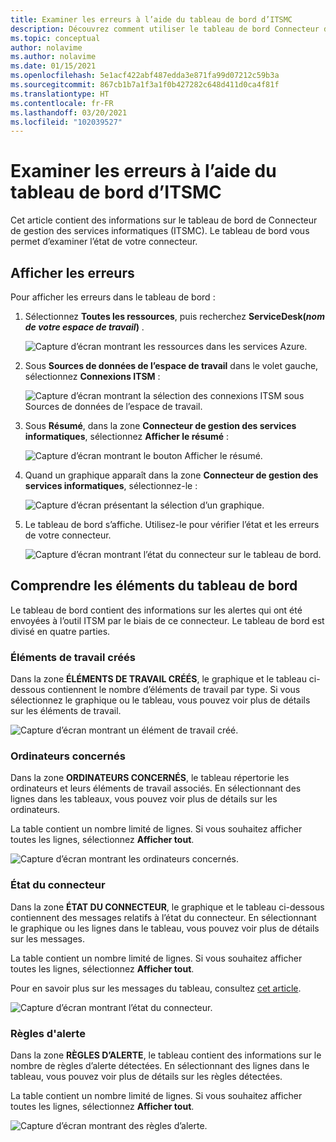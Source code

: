 ```yaml
---
title: Examiner les erreurs à l’aide du tableau de bord d’ITSMC
description: Découvrez comment utiliser le tableau de bord Connecteur de gestion des services informatiques pour examiner les erreurs.
ms.topic: conceptual
author: nolavime
ms.author: nolavime
ms.date: 01/15/2021
ms.openlocfilehash: 5e1acf422abf487edda3e871fa99d07212c59b3a
ms.sourcegitcommit: 867cb1b7a1f3a1f0b427282c648d411d0ca4f81f
ms.translationtype: HT
ms.contentlocale: fr-FR
ms.lasthandoff: 03/20/2021
ms.locfileid: "102039527"
---
```

# <a name="investigate-errors-by-using-the-itsmc-dashboard"></a>Examiner les erreurs à l’aide du tableau de bord d’ITSMC

Cet article contient des informations sur le tableau de bord de Connecteur de gestion des services informatiques (ITSMC). Le tableau de bord vous permet d’examiner l’état de votre connecteur.

## <a name="view-errors"></a>Afficher les erreurs

Pour afficher les erreurs dans le tableau de bord :

1. Sélectionnez **Toutes les ressources**, puis recherchez **ServiceDesk(*nom de votre espace de travail*)** .

   ![Capture d’écran montrant les ressources dans les services Azure.](media/itsmc-definition/create-new-connection-from-resource.png)

2. Sous **Sources de données de l’espace de travail** dans le volet gauche, sélectionnez **Connexions ITSM** :

   ![Capture d’écran montrant la sélection des connexions ITSM sous Sources de données de l’espace de travail.](media/itsmc-overview/add-new-itsm-connection.png)

3. Sous **Résumé**, dans la zone **Connecteur de gestion des services informatiques**, sélectionnez **Afficher le résumé** :

   ![Capture d’écran montrant le bouton Afficher le résumé.](media/itsmc-resync-servicenow/dashboard-view-summary.png)

4. Quand un graphique apparaît dans la zone **Connecteur de gestion des services informatiques**, sélectionnez-le :

   ![Capture d’écran présentant la sélection d’un graphique.](media/itsmc-resync-servicenow/dashboard-graph-click.png)

5. Le tableau de bord s’affiche. Utilisez-le pour vérifier l’état et les erreurs de votre connecteur.
   
   ![Capture d’écran montrant l’état du connecteur sur le tableau de bord.](media/itsmc-resync-servicenow/connector-dashboard.png)

## <a name="understand-dashboard-elements"></a>Comprendre les éléments du tableau de bord

Le tableau de bord contient des informations sur les alertes qui ont été envoyées à l’outil ITSM par le biais de ce connecteur. Le tableau de bord est divisé en quatre parties.

### <a name="created-work-items"></a>Éléments de travail créés 

Dans la zone **ÉLÉMENTS DE TRAVAIL CRÉÉS**, le graphique et le tableau ci-dessous contiennent le nombre d’éléments de travail par type. Si vous sélectionnez le graphique ou le tableau, vous pouvez voir plus de détails sur les éléments de travail.

![Capture d’écran montrant un élément de travail créé.](media/itsmc-resync-servicenow/itsm-dashboard-workitems.png)

### <a name="affected-computers"></a>Ordinateurs concernés 

Dans la zone **ORDINATEURS CONCERNÉS**, le tableau répertorie les ordinateurs et leurs éléments de travail associés. En sélectionnant des lignes dans les tableaux, vous pouvez voir plus de détails sur les ordinateurs.

La table contient un nombre limité de lignes. Si vous souhaitez afficher toutes les lignes, sélectionnez **Afficher tout**.

![Capture d’écran montrant les ordinateurs concernés.](media/itsmc-resync-servicenow/itsm-dashboard-impacted-comp.png)

### <a name="connector-status"></a>État du connecteur 

Dans la zone **ÉTAT DU CONNECTEUR**, le graphique et le tableau ci-dessous contiennent des messages relatifs à l’état du connecteur. En sélectionnant le graphique ou les lignes dans le tableau, vous pouvez voir plus de détails sur les messages.

La table contient un nombre limité de lignes. Si vous souhaitez afficher toutes les lignes, sélectionnez **Afficher tout**.

Pour en savoir plus sur les messages du tableau, consultez [cet article](itsmc-dashboard-errors.md).

![Capture d’écran montrant l’état du connecteur.](media/itsmc-resync-servicenow/itsm-dashboard-connector-status.png)

### <a name="alert-rules"></a>Règles d'alerte 

Dans la zone **RÈGLES D’ALERTE**, le tableau contient des informations sur le nombre de règles d’alerte détectées. En sélectionnant des lignes dans le tableau, vous pouvez voir plus de détails sur les règles détectées.
    
La table contient un nombre limité de lignes. Si vous souhaitez afficher toutes les lignes, sélectionnez **Afficher tout**.

![Capture d’écran montrant des règles d’alerte.](media/itsmc-resync-servicenow/itsm-dashboard-alert-rules.png)
